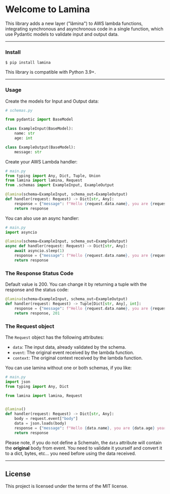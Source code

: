 # Welcome to Lamina

This library adds a new layer ("lâmina") to AWS lambda functions, integrating synchronous and asynchronous code in a
single function, which use Pydantic models to validate input and output data.

---

### Install

```shell
$ pip install lamina
```

This library is compatible with Python 3.9+.

---

### Usage

Create the models for Input and Output data:

```python
# schemas.py

from pydantic import BaseModel

class ExampleInput(BaseModel):
    name: str
    age: int

class ExampleOutput(BaseModel):
    message: str
```

Create your AWS Lambda handler:

```python
# main.py
from typing import Any, Dict, Tuple, Union
from lamina import lamina, Request
from .schemas import ExampleInput, ExampleOutput

@lamina(schema=ExampleInput, schema_out=ExampleOutput)
def handler(request: Request) -> Dict[str, Any]:
    response = {"message": f"Hello {request.data.name}, you are {request.data.age} years old!"}
    return response
```

You can also use an async handler:

```python
# main.py
import asyncio

@lamina(schema=ExampleInput, schema_out=ExampleOutput)
async def handler(request: Request) -> Dict[str, Any]:
    await asyncio.sleep(1)
    response = {"message": f"Hello {request.data.name}, you are {request.data.age} years old!"}
    return response
```

### The Response Status Code
Default value is 200. You can change it by returning a tuple with the response and the status code:

```python
@lamina(schema=ExampleInput, schema_out=ExampleOutput)
def handler(request: Request) -> Tuple[Dict[str, Any], int]:
    response = {"message": f"Hello {request.data.name}, you are {request.data.age} years old!"}
    return response, 201
```

### The Request object

The `Request` object has the following attributes:
* `data`: The input data, already validated by the schema.
* `event`: The original event received by the lambda function.
* `context`: The original context received by the lambda function.

You can use lamina without one or both schemas, if you like:

```python
# main.py
import json
from typing import Any, Dict

from lamina import lamina, Request


@lamina()
def handler(request: Request) -> Dict[str, Any]:
    body = request.event["body"]
    data = json.loads(body)
    response = {"message": f"Hello {data.name}, you are {data.age} years old!"}
    return response
```

Please note, if you do not define a SchemaIn, the `data` attribute will contain the **original** body from event. You
need to validate it yourself and convert it to a dict, bytes, etc... you need before using the data received.

---

## License

This project is licensed under the terms of the MIT license.
